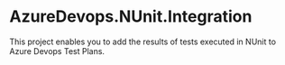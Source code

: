 # AzureDevops.NUnit.Integration
This project enables you to add the results of tests executed in NUnit to Azure Devops Test Plans.

